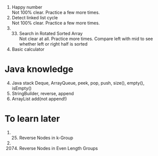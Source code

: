 1. Happy number  
   Not 100% clear. Practice a few more times.
3. Detect linked list cycle  
   Not 100% clear. Practice a few more times.
3. 33. Search in Rotated Sorted Array  
   Not clear at all. Practice more times. Compare left with mid to see whether left or right half is sorted
6. Basic calculator

# Java knowledge
4. Java stack Deque, ArrayQueue, peek, pop, push, size(), empty(), isEmpty()
5. StringBuilder, reverse, append
6. ArrayList add(not append!)
# To learn later
1. 25. Reverse Nodes in k-Group
2. 2074. Reverse Nodes in Even Length Groups
